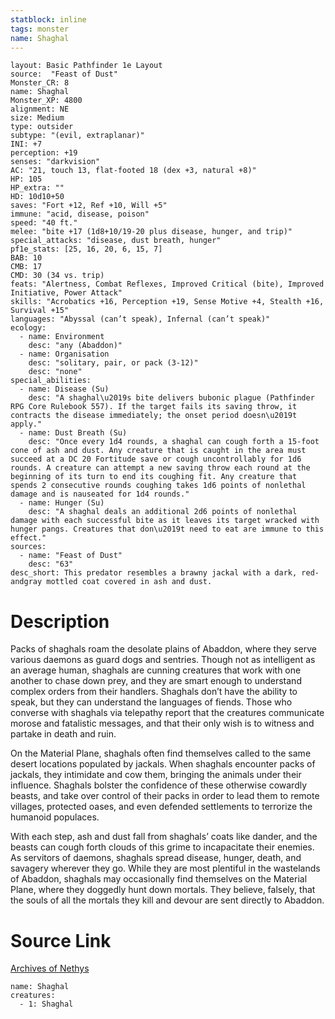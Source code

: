 ```yaml
---
statblock: inline
tags: monster
name: Shaghal
---
```

```statblock
layout: Basic Pathfinder 1e Layout
source:  "Feast of Dust"
Monster_CR: 8
name: Shaghal
Monster_XP: 4800
alignment: NE
size: Medium
type: outsider
subtype: "(evil, extraplanar)"
INI: +7
perception: +19
senses: "darkvision"
AC: "21, touch 13, flat-footed 18 (dex +3, natural +8)"
HP: 105
HP_extra: ""
HD: 10d10+50
saves: "Fort +12, Ref +10, Will +5"
immune: "acid, disease, poison"
speed: "40 ft."
melee: "bite +17 (1d8+10/19-20 plus disease, hunger, and trip)"
special_attacks: "disease, dust breath, hunger"
pf1e_stats: [25, 16, 20, 6, 15, 7]
BAB: 10
CMB: 17
CMD: 30 (34 vs. trip)
feats: "Alertness, Combat Reflexes, Improved Critical (bite), Improved Initiative, Power Attack"
skills: "Acrobatics +16, Perception +19, Sense Motive +4, Stealth +16, Survival +15"
languages: "Abyssal (can’t speak), Infernal (can’t speak)"
ecology:
  - name: Environment
    desc: "any (Abaddon)"
  - name: Organisation
    desc: "solitary, pair, or pack (3-12)"
    desc: "none"
special_abilities:
  - name: Disease (Su)
    desc: "A shaghal\u2019s bite delivers bubonic plague (Pathfinder RPG Core Rulebook 557). If the target fails its saving throw, it contracts the disease immediately; the onset period doesn\u2019t apply."
  - name: Dust Breath (Su)
    desc: "Once every 1d4 rounds, a shaghal can cough forth a 15-foot cone of ash and dust. Any creature that is caught in the area must succeed at a DC 20 Fortitude save or cough uncontrollably for 1d6 rounds. A creature can attempt a new saving throw each round at the beginning of its turn to end its coughing fit. Any creature that spends 2 consecutive rounds coughing takes 1d6 points of nonlethal damage and is nauseated for 1d4 rounds."
  - name: Hunger (Su)
    desc: "A shaghal deals an additional 2d6 points of nonlethal damage with each successful bite as it leaves its target wracked with hunger pangs. Creatures that don\u2019t need to eat are immune to this effect."
sources:
  - name: "Feast of Dust"
    desc: "63"
desc_short: This predator resembles a brawny jackal with a dark, red-andgray mottled coat covered in ash and dust.
```
# Description
Packs of shaghals roam the desolate plains of Abaddon, where they serve various daemons as guard dogs and sentries. Though not as intelligent as an average human, shaghals are cunning creatures that work with one another to chase down prey, and they are smart enough to understand complex orders from their handlers. Shaghals don’t have the ability to speak, but they can understand the languages of fiends. Those who converse with shaghals via telepathy report that the creatures communicate morose and fatalistic messages, and that their only wish is to witness and partake in death and ruin.

On the Material Plane, shaghals often find themselves called to the same desert locations populated by jackals. When shaghals encounter packs of jackals, they intimidate and cow them, bringing the animals under their influence. Shaghals bolster the confidence of these otherwise cowardly beasts, and take over control of their packs in order to lead them to remote villages, protected oases, and even defended settlements to terrorize the humanoid populaces.

With each step, ash and dust fall from shaghals’ coats like dander, and the beasts can cough forth clouds of this grime to incapacitate their enemies. As servitors of daemons, shaghals spread disease, hunger, death, and savagery wherever they go. While they are most plentiful in the wastelands of Abaddon, shaghals may occasionally find themselves on the Material Plane, where they doggedly hunt down mortals. They believe, falsely, that the souls of all the mortals they kill and devour are sent directly to Abaddon.
# Source Link
[Archives of Nethys](https://aonprd.com/MonsterDisplay.aspx?ItemName=Shaghal)
```encounter-table
name: Shaghal
creatures:
  - 1: Shaghal
```
